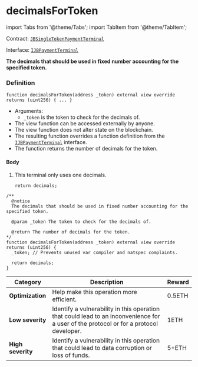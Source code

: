 # decimalsForToken

import Tabs from '@theme/Tabs';
import TabItem from '@theme/TabItem';

Contract: [`JBSingleTokenPaymentTerminal`](/dev/api/contracts/or-abstract/jbsingletokenpaymentterminal/README.md)​‌

Interface: [`IJBPaymentTerminal`](/dev/api/interfaces/ijbpaymentterminal.md)

<Tabs>
<TabItem value="Step by step" label="Step by step">

**The decimals that should be used in fixed number accounting for the specified token.**

### Definition

```
function decimalsForToken(address _token) external view override returns (uint256) { ... }
```

* Arguments:
  * `_token` is the token to check for the decimals of.
* The view function can be accessed externally by anyone.
* The view function does not alter state on the blockchain.
* The resulting function overrides a function definition from the [`IJBPaymentTerminal`](/dev/api/interfaces/ijbpaymentterminal.md) interface.
* The function returns the number of decimals for the token.

#### Body

1.  This terminal only uses one decimals.

    ```
    return decimals;
    ```

</TabItem>

<TabItem value="Code" label="Code">

```
/** 
  @notice
  The decimals that should be used in fixed number accounting for the specified token.

  @param _token The token to check for the decimals of.

  @return The number of decimals for the token.
*/
function decimalsForToken(address _token) external view override returns (uint256) {
  _token; // Prevents unused var compiler and natspec complaints.

  return decimals;
}
```

</TabItem>

<TabItem value="Bug bounty" label="Bug bounty">

| Category          | Description                                                                                                                            | Reward |
| ----------------- | -------------------------------------------------------------------------------------------------------------------------------------- | ------ |
| **Optimization**  | Help make this operation more efficient.                                                                                               | 0.5ETH |
| **Low severity**  | Identify a vulnerability in this operation that could lead to an inconvenience for a user of the protocol or for a protocol developer. | 1ETH   |
| **High severity** | Identify a vulnerability in this operation that could lead to data corruption or loss of funds.                                        | 5+ETH  |

</TabItem>
</Tabs>
